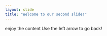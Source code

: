 ```yaml
---
layout: slide
title: "Welcome to our second slide!"
---
```

enjoy the content
Use the left arrow to go back!
